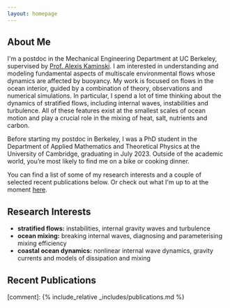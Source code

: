 ```yaml
---
layout: homepage
---
```


## About Me

I'm a postdoc in the Mechanical Engineering Department at UC Berkeley, supervised by [Prof. Alexis Kaminski](https://akkaminski.github.io/). I am interested in understanding and modeling fundamental aspects of multiscale environmental flows whose dynamics are affected by buoyancy. My work is focused on flows in the ocean interior, guided by a combination of theory, observations and numerical simulations. In particular, I spend a lot of time thinking about the dynamics of stratified flows, including internal waves, instabilities and turbulence. All of these features exist at the smallest scales of ocean motion and play a crucial role in the mixing of heat, salt, nutrients and carbon.

Before starting my postdoc in Berkeley, I was a PhD student in the Department of Applied Mathematics and Theoretical Physics at the University of Cambridge, graduating in July 2023. Outside of the academic world, you’re most likely to find me on a bike or cooking dinner.

You can find a list of some of my research interests and a couple of selected recent publications below. Or check out what I'm up to at the moment [here](https://samlewin.github.io/research).

## Research Interests

- **stratified flows:** instabilities, internal gravity waves and turbulence
- **ocean mixing:** breaking internal waves, diagnosing and parameterising mixing efficiency
- **coastal ocean dynamics:** nonlinear internal wave dynamics, gravity currents and models of dissipation and mixing

## Recent Publications

[comment]: {% include_relative _includes/publications.md %}
